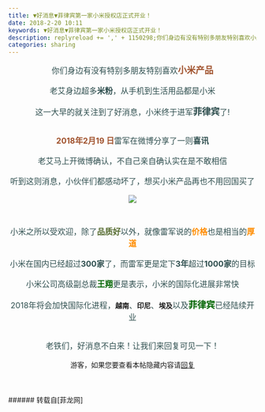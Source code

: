 ```yaml
---
title: ▼好消息▼菲律宾第一家小米授权店正式开业！
date: 2018-2-20 10:11
keywords: ▼好消息▼菲律宾第一家小米授权店正式开业！
description: replyreload += ',' + 1150298;你们身边有没有特别多朋友特别喜欢小米产品老艾身边超多米粉，从手机到生活用品都是小米这一大早的就关注到了好消息，小米终于进军菲律宾了!2018年2月19 日雷军在微博分享了一则喜讯老艾马上开微博确认，不自己亲自确认实在是不敢相信听到这则消息，小伙伴们都感动坏了，想买小米产品再也不用回国买了小米之所以受欢迎，除了品质好以外，就像雷军说的价格也是相当的厚道小米在国内已经超过300家了，而雷军更是定下3年超过1000家的目标小米公司高级副总裁王翔更是表示，小米的国际化进展非常快2018年将会加快国际化进程，越南、印尼、埃及以及菲律宾已经陆续开业老铁们，好消息不白来！让我们来回复可见一下！游客，如果您要查看本帖隐藏内容请回复
categories: sharing
---
```

<td class="t_f" id="postmessage_1150298">

<script type="54cc8cb2416c9be72d9006ba-text/javascript">replyreload += ',' + 1150298;</script><div align="center"><font color="#2f4f4f"><font size="3">你们身边有没有特别多朋友特别喜欢</font></font><strong><font size="4"><font color="#a0522d">小米产品</font></font></strong></div><br/>
<div align="center"><font size="3"><font color="#2f4f4f">老艾身边超多<strong>米粉</strong>，从手机到生活用品都是小米</font></font></div><br/>
<div align="center"><font color="#2f4f4f"><font size="3">这一大早的就关注到了好消息，小米终于进军</font><strong><font size="4">菲律宾</font></strong><font size="3">了!</font></font></div><br/>
<div align="center"><img alt="" border="0" class="zoom" data-cf-modified-54cc8cb2416c9be72d9006ba-="" file="https://www.jiuwa.net/tuku/20170731/ULUBvrl8.gif" id="aimg_Rn2WE" lazyloadthumb="1" onclick="" onmouseover="" src="https://www.jiuwa.net/tuku/20170731/ULUBvrl8.gif"/></div><br/>
<div align="center"><font size="3"><strong><font color="#a0522d">2018年2月19 日</font></strong><font color="#2f4f4f">雷军在微博分享了一则<strong>喜讯</strong></font></font></div><br/>
<div align="center"><font size="3"><font color="#2f4f4f">老艾马上开微博确认，不自己亲自确认实在是不敢相信</font></font></div><br/>
<div align="center"><font color="#2f4f4f"><font size="3">听到这则消息，小伙伴们都感动坏了，</font><font size="3">想买小米产品再也不用回国买了</font></font><br/>
</div><br/>
<div align="center"><font size="3"><font color="#2f4f4f">

<img aid="770789" data-cf-modified-54cc8cb2416c9be72d9006ba-="" file="data/attachment/forum/201802/20/094547lh3b3uupe331m3e1.jpg.thumb.jpg" id="aimg_770789" inpost="1" onclick="" onmouseover="" src="http://www.flw.ph/data/attachment/forum/201802/20/094547lh3b3uupe331m3e1.jpg" style="cursor:pointer" zoomfile="data/attachment/forum/201802/20/094547lh3b3uupe331m3e1.jpg"/>


</font></font></div><br/>
<div align="center"><font size="3"><font color="#2f4f4f">小米之所以受欢迎，除了</font><strong><font color="#556b2f">品质好</font></strong><font color="#2f4f4f">以外，就像雷军说的</font><strong><font color="#ff8c00">价格</font></strong><font color="#2f4f4f">也是相当的</font><strong><font color="#ff8c00">厚道</font></strong></font></div><br/>
<div align="center"><font size="3"><font color="#2f4f4f">小米在国内已经超过<strong>300家</strong>了，而雷军更是定下<strong>3年</strong>超过<strong>1000家</strong>的目标</font></font></div><br/>
<div align="center"><font size="3"><font color="#2f4f4f">小米公司高级副总裁</font><strong><font color="#006400">王翔</font></strong><font color="#2f4f4f">更是表示，小米的国际化进展非常快</font></font></div><br/>
<div align="center"><font size="3"><font color="#2f4f4f">2018年将会加快国际化进程，</font></font><strong>越南</strong><font size="3"><font color="#2f4f4f">、</font></font><strong>印尼</strong><font size="3"><font color="#2f4f4f">、</font></font><strong>埃及</strong><font size="3"><font color="#2f4f4f">以及</font></font><strong><font size="4"><font color="#006400">菲律宾</font></font></strong><font size="3"><font color="#2f4f4f">已经陆续开业</font></font></div><br/>
<div align="center"><font size="3"><font color="#2f4f4f"><img alt="" border="0" class="zoom" data-cf-modified-54cc8cb2416c9be72d9006ba-="" file="https://encrypted-tbn0.gstatic.com/images?q=tbn:ANd9GcRxXZd7yn-YjGRpgXW0Ashs0GN2hMQaueDzbQ6HsA4p4TIJU0yq" id="aimg_TSoo2" lazyloadthumb="1" onclick="" onmouseover="" src="https://encrypted-tbn0.gstatic.com/images?q=tbn:ANd9GcRxXZd7yn-YjGRpgXW0Ashs0GN2hMQaueDzbQ6HsA4p4TIJU0yq"/></font></font></div><br/>
<div align="center"><font size="3"><font color="#2f4f4f">老铁们，好消息不白来！让我们来回复可见一下！</font></font></div><br/>
<div align="center"><div class="locked">游客，如果您要查看本帖隐藏内容请<a data-cf-modified-54cc8cb2416c9be72d9006ba-="" href="forum.php?mod=post&amp;action=reply&amp;fid=47&amp;tid=340949" onclick="if (!window.__cfRLUnblockHandlers) return false; showWindow('reply', this.href)">回复</a></div></div><br/>
<br/>
<br/>
</td>
###### 转载自[菲龙网]